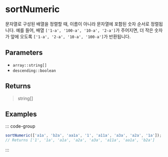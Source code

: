 # sortNumeric <Lang js />

문자열로 구성된 배열을 정렬할 때, 이름이 아니라 문자열에 포함된 숫자 순서로 정렬됩니다. 예를 들어, 배열 `['1-a', '100-a', '10-a', '2-a']`가 주어지면, 더 작은 숫자가 앞에 오도록 `['1-a', '2-a', '10-a', '100-a']`가 반환됩니다.

## Parameters

- `array::string[]`
- `descending::boolean`

## Returns

> string[]

## Examples

::: code-group

```javascript [JavaScript]
sortNumeric(['a1a', 'b2a', 'aa1a', '1', 'a11a', 'a3a', 'a2a', '1a']);
// Returns ['1', '1a', 'a1a', 'a2a', 'a3a', 'a11a', 'aa1a', 'b2a']
```

:::
